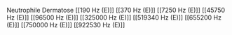 Neutrophile Dermatose
[[190 Hz (E)]]
[[370 Hz (E)]]
[[7250 Hz (E)]]
[[45750 Hz (E)]]
[[96500 Hz (E)]]
[[325000 Hz (E)]]
[[519340 Hz (E)]]
[[655200 Hz (E)]]
[[750000 Hz (E)]]
[[922530 Hz (E)]]